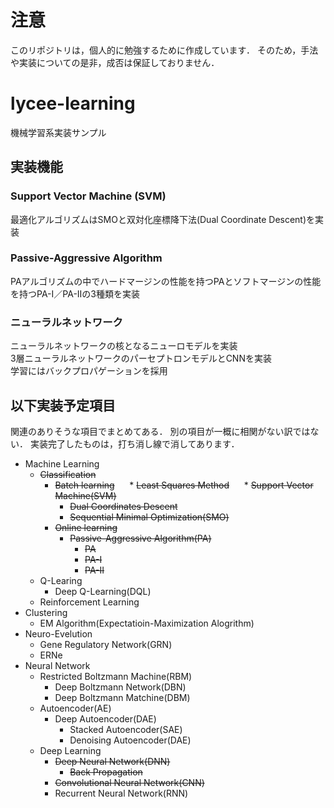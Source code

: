 # 注意
このリポジトリは，個人的に勉強するために作成しています．
そのため，手法や実装についての是非，成否は保証しておりません．

# lycee-learning
機械学習系実装サンプル

## 実装機能

### Support Vector Machine (SVM)
最適化アルゴリズムはSMOと双対化座標降下法(Dual Coordinate Descent)を実装

### Passive-Aggressive Algorithm
PAアルゴリズムの中でハードマージンの性能を持つPAとソフトマージンの性能を持つPA-I／PA-IIの3種類を実装

### ニューラルネットワーク
ニューラルネットワークの核となるニューロモデルを実装  
3層ニューラルネットワークのパーセプトロンモデルとCNNを実装  
学習にはバックプロパゲーションを採用  


## 以下実装予定項目
関連のありそうな項目でまとめてある．
別の項目が一概に相関がない訳ではない．
実装完了したものは，打ち消し線で消してあります．

* Machine Learning
  * ~~Classification~~
    * ~~Batch learning~~
      * ~~Least Squares Method~~
      * ~~Support Vector Machine(SVM)~~
        * ~~Dual Coordinates Descent~~
        * ~~Sequential Minimal Optimization(SMO)~~
    * ~~Online learning~~
      * ~~Passive-Aggressive Algorithm(PA)~~
        * ~~PA~~
        * ~~PA-I~~
        * ~~PA-II~~
  * Q-Learing
    * Deep Q-Learning(DQL)
  * Reinforcement Learning
* Clustering
  * EM Algorithm(Expectatioin-Maximization Alogrithm)
* Neuro-Evelution
  * Gene Regulatory Network(GRN)
  * ERNe
* Neural Network
  * Restricted Boltzmann Machine(RBM)
    * Deep Boltzmann Network(DBN)
    * Deep Boltzmann Matchine(DBM)
  * Autoencoder(AE)
    * Deep Autoencoder(DAE)
      * Stacked Autoencoder(SAE)
      * Denoising Autoencoder(DAE)
  * Deep Learning
    * ~~Deep Neural Network(DNN)~~
      * ~~Back Propagation~~
    * ~~Convolutional Neural Network(CNN)~~
    * Recurrent Neural Network(RNN)
    

